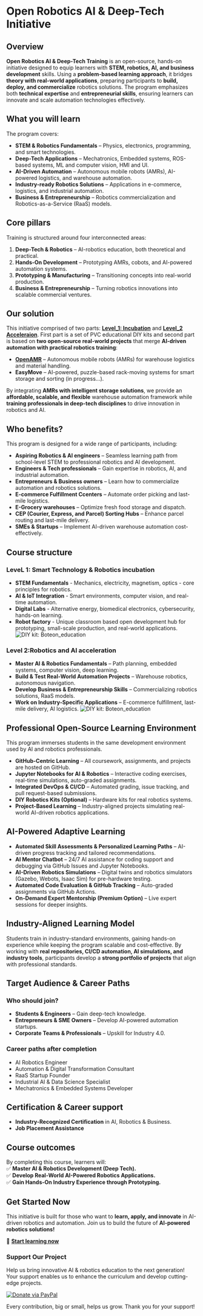 # Open Robotics AI & Deep-Tech Initiative  

## Overview  
**Open Robotics AI & Deep-Tech Training** is an open-source, hands-on initiative designed to equip learners with **STEM, robotics, AI, and business development** skills. Using a **problem-based learning approach**, it bridges **theory with real-world applications**, preparing participants to **build, deploy, and commercialize** robotics solutions. The program emphasizes both **technical expertise** and **entrepreneurial skills**, ensuring learners can innovate and scale automation technologies effectively.  

## What you will learn  
The program covers:  
- **STEM & Robotics Fundamentals** – Physics, electronics, programming, and smart technologies.  
- **Deep-Tech Applications** – Mechatronics, Embedded systems, ROS-based systems, ML and computer vision, HMI and UI.  
- **AI-Driven Automation** – Autonomous mobile robots (AMRs), AI-powered logistics, and warehouse automation.  
- **Industry-ready Robotics Solutions** – Applications in e-commerce, logistics, and industrial automation.  
- **Business & Entrepreneurship** – Robotics commercialization and Robotics-as-a-Service (RaaS) models.  

## Core pillars  
Training is structured around four interconnected areas:  
1. **Deep-Tech & Robotics** – AI-robotics education, both theoretical and practical.  
2. **Hands-On Development** – Prototyping AMRs, cobots, and AI-powered automation systems.  
3. **Prototyping & Manufacturing** – Transitioning concepts into real-world production.  
4. **Business & Entrepreneurship** – Turning robotics innovations into scalable commercial ventures.  

## Our solution  
This initiative comprised of two parts: **[Level_1: Incubation](../docs/L1_Incubation)** and **[Level_2 Acceleraion](../docs/L2_Acceleration)**. First part is a set of PVC educational DIY kits and second part is based on **two open-source real-world projects** that merge **AI-driven automation with practical robotics training**:  
- **[OpenAMR](https://github.com/openAMRobot)** – Autonomous mobile robots (AMRs) for warehouse logistics and material handling.  
- **EasyMove** – AI-powered, puzzle-based rack-moving systems for smart storage and sorting (in progress...).  

By integrating **AMRs with intelligent storage solutions**, we provide an **affordable, scalable, and flexible** warehouse automation framework while **training professionals in deep-tech disciplines** to drive innovation in robotics and AI.  

## Who benefits?  
This program is designed for a wide range of participants, including:  

- **Aspiring Robotics & AI engineers** – Seamless learning path from school-level STEM to professional robotics and AI development.
- **Engineers & Tech professionals** – Gain expertise in robotics, AI, and industrial automation.  
- **Entrepreneurs & Business owners** – Learn how to commercialize automation and robotics solutions.  
- **E-commerce Fulfillment Ccenters** – Automate order picking and last-mile logistics.  
- **E-Grocery warehouses** – Optimize fresh food storage and dispatch.  
- **CEP (Courier, Express, and Parcel) Sorting Hubs** – Enhance parcel routing and last-mile delivery.  
- **SMEs & Startups** – Implement AI-driven warehouse automation cost-effectively.  

## Course structure  

### LeveL 1: Smart Technology & Robotics incubation
- **STEM Fundamentals** - Mechanics, electricity, magnetism, optics - core principles for robotics.
- **AI & IoT Integration** - Smart environments, computer vision, and real-time automation.
- **Digital Labs** - Alternative energy, biomedical electronics, cybersecurity, hands-on learning.
- **Robot factory** - Unique classroom based open development hub for prototyping, small-scale production, and real-world applications.
![DIY kit: Boteon_education](assets/images/Smart_house_Boteon.jpg)

### Level 2:Robotics and AI acceleration
- **Master AI & Robotics Fundamentals** – Path planning, embedded systems, computer vision, deep learning.  
- **Build & Test Real-World Automation Projects** – Warehouse robotics, autonomous navigation.  
- **Develop Business & Entrepreneurship Skills** – Commercializing robotics solutions, RaaS models.  
- **Work on Industry-Specific Applications** – E-commerce fulfillment, last-mile delivery, AI logistics.
![DIY kit: Boteon_education](assets/images/AMR_transparent.jpg)

## Professional Open-Source Learning Environment  
This program immerses students in the same development environment used by AI and robotics professionals.  

- **GitHub-Centric Learning** – All coursework, assignments, and projects are hosted on GitHub.  
- **Jupyter Notebooks for AI & Robotics** – Interactive coding exercises, real-time simulations, auto-graded assignments.  
- **Integrated DevOps & CI/CD** – Automated grading, issue tracking, and pull request-based submissions.  
- **DIY Robotics Kits (Optional)** – Hardware kits for real robotics systems.  
- **Project-Based Learning** – Industry-aligned projects simulating real-world AI-driven robotics applications.  

## AI-Powered Adaptive Learning  
- **Automated Skill Assessments & Personalized Learning Paths** – AI-driven progress tracking and tailored recommendations.  
- **AI Mentor Chatbot** – 24/7 AI assistance for coding support and debugging via GitHub Issues and Jupyter Notebooks.  
- **AI-Driven Robotics Simulations** – Digital twins and robotics simulators (Gazebo, Webots, Isaac Sim) for pre-hardware testing.  
- **Automated Code Evaluation & GitHub Tracking** – Auto-graded assignments via GitHub Actions.  
- **On-Demand Expert Mentorship (Premium Option)** – Live expert sessions for deeper insights.  

## Industry-Aligned Learning Model  
Students train in industry-standard environments, gaining hands-on experience while keeping the program scalable and cost-effective. By working with **real repositories, CI/CD automation, AI simulations, and industry tools**, participants develop a **strong portfolio of projects** that align with professional standards.  

## Target Audience & Career Paths  
### **Who should join?**  
- **Students & Engineers** – Gain deep-tech knowledge.  
- **Entrepreneurs & SME Owners** – Develop AI-powered automation startups.  
- **Corporate Teams & Professionals** – Upskill for Industry 4.0.  

### **Career paths after completion**  
- AI Robotics Engineer  
- Automation & Digital Transformation Consultant  
- RaaS Startup Founder  
- Industrial AI & Data Science Specialist  
- Mechatronics & Embedded Systems Developer  

## Certification & Career support  
- **Industry-Recognized Certification** in AI, Robotics & Business.  
- **Job Placement Assistance** 

## Course outcomes  
By completing this course, learners will:  
✅ **Master AI & Robotics Development (Deep Tech).**  
✅ **Develop Real-World AI-Powered Robotics Applications.**  
✅ **Gain Hands-On Industry Experience through Prototyping.**  

## Get Started Now  
This initiative is built for those who want to **learn, apply, and innovate** in AI-driven robotics and automation. Join us to build the future of **AI-powered robotics solutions!**  


📖 **[Start learning now](../docs/getting_started)**

### Support Our Project
Help us bring innovative AI & robotics education to the next generation! Your support enables us to enhance the curriculum and develop cutting-edge projects.

[![Donate via PayPal](https://img.shields.io/badge/Donate-PayPal-blue.svg)](https://www.paypal.com/paypalme/BotshareAI)

Every contribution, big or small, helps us grow. Thank you for your support!
